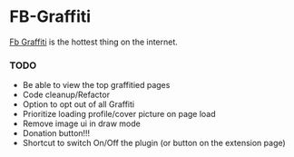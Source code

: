 FB-Graffiti
==================
[Fb Graffiti](http://fbgraffiti.com) is the hottest thing on the internet.


### TODO
* Be able to view the top graffitied pages
* Code cleanup/Refactor
* Option to opt out of all Graffiti
* Prioritize loading profile/cover picture on page load
* Remove image ui in draw mode
* Donation button!!!
* Shortcut to switch On/Off the plugin (or button on the extension page)